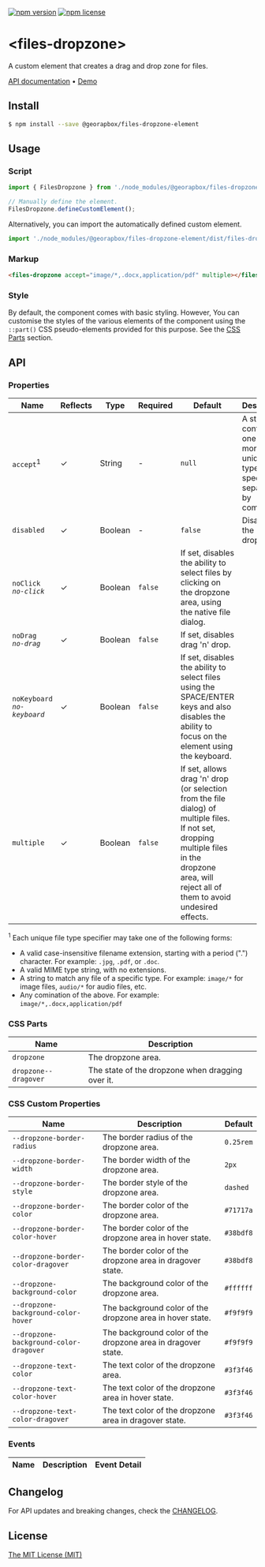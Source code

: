 [![npm version](https://img.shields.io/npm/v/@georapbox/files-dropzone-element.svg)](https://www.npmjs.com/package/@georapbox/files-dropzone-element)
[![npm license](https://img.shields.io/npm/l/@georapbox/files-dropzone-element.svg)](https://www.npmjs.com/package/@georapbox/files-dropzone-element)

[demo]: https://georapbox.github.io/files-dropzone-element/
[getUserMedia]: https://developer.mozilla.org/en-US/docs/Web/API/MediaDevices/getUserMedia
[MediaDevices]: https://developer.mozilla.org/en-US/docs/Web/API/MediaDevices
[constraints]: https://developer.mozilla.org/en-US/docs/Web/API/MediaDevices/getUserMedia#parameters
[license]: https://georapbox.mit-license.org/@2023
[changelog]: https://github.com/georapbox/files-dropzone-element/blob/main/CHANGELOG.md

# &lt;files-dropzone&gt;

A custom element that creates a drag and drop zone for files.

[API documentation](#api) &bull; [Demo][demo]

## Install

```sh
$ npm install --save @georapbox/files-dropzone-element
```

## Usage

### Script

```js
import { FilesDropzone } from './node_modules/@georapbox/files-dropzone-element/dist/files-dropzone.js';

// Manually define the element.
FilesDropzone.defineCustomElement();
```

Alternatively, you can import the automatically defined custom element.

```js
import './node_modules/@georapbox/files-dropzone-element/dist/files-dropzone-defined.js';
```

### Markup

```html
<files-dropzone accept="image/*,.docx,application/pdf" multiple></files-dropzone>
```

### Style

By default, the component comes with basic styling. However, You can customise the styles of the various elements of the component using the `::part()` CSS pseudo-elements provided for this purpose. See the [CSS Parts](#css-parts) section.

## API

### Properties
| Name | Reflects | Type | Required | Default | Description |
| ---- | -------- | ---- | -------- | ------- | ----------- |
| `accept`<sup>1</sup> | ✓ | String | - | `null` | A string containing one or more of unique file type specifiers, separated by commas. |
| `disabled` | ✓ | Boolean | - | `false` | Disables the dropzone. |
| `noClick`<br>*`no-click`* | ✓ | Boolean | `false` | If set, disables the ability to select files by clicking on the dropzone area, using the native file dialog. |
|`noDrag`<br>*`no-drag`*| ✓ | Boolean | `false` | If set, disables drag 'n' drop. |
| `noKeyboard`<br>*`no-keyboard`* | ✓ | Boolean | `false` | If set, disables the ability to select files using the SPACE/ENTER keys and also disables the ability to focus on the element using the keyboard. |
| `multiple` | ✓ | Boolean | `false` | If set, allows drag 'n' drop (or selection from the file dialog) of multiple files. If not set, dropping multiple files in the dropzone area, will reject all of them to avoid undesired effects. |

<sup>1</sup> Each unique file type specifier may take one of the following forms:
- A valid case-insensitive filename extension, starting with a period (".") character. For example: `.jpg`, `.pdf`, or `.doc`.
- A valid MIME type string, with no extensions.
- A string to match any file of a specific type. For example: `image/*` for image files, `audio/*` for audio files, etc.
- Any comination of the above. For example: `image/*,.docx,application/pdf`

### CSS Parts

| Name | Description |
| ---- | ----------- |
| `dropzone` | The dropzone area. |
| `dropzone--dragover` | The state of the dropzone when dragging over it. |

### CSS Custom Properties

| Name | Description | Default |
| ---- | ----------- | ------- |
| `--dropzone-border-radius` | The border radius of the dropzone area. | `0.25rem` |
| `--dropzone-border-width` | The border width of the dropzone area. | `2px` |
| `--dropzone-border-style` | The border style of the dropzone area. | `dashed` |
| `--dropzone-border-color` | The border color of the dropzone area. | `#71717a` |
| `--dropzone-border-color-hover` | The border color of the dropzone area in hover state. | `#38bdf8` |
| `--dropzone-border-color-dragover` | The border color of the dropzone area in dragover state. | `#38bdf8` |
| `--dropzone-background-color` | The background color of the dropzone area. | `#ffffff` |
| `--dropzone-background-color-hover` | The background color of the dropzone area in hover state. | `#f9f9f9` |
| `--dropzone-background-color-dragover` | The background color of the dropzone area in dragover state. | `#f9f9f9` |
| `--dropzone-text-color` | The text color of the dropzone area. | `#3f3f46` |
| `--dropzone-text-color-hover` | The text color of the dropzone area in hover state. | `#3f3f46` |
| `--dropzone-text-color-dragover` | The text color of the dropzone area in dragover state. | `#3f3f46` |

### Events

| Name | Description | Event Detail |
| ---- | ----------- | ------------ |
<!-- TODO -->

## Changelog

For API updates and breaking changes, check the [CHANGELOG][changelog].

## License

[The MIT License (MIT)][license]
